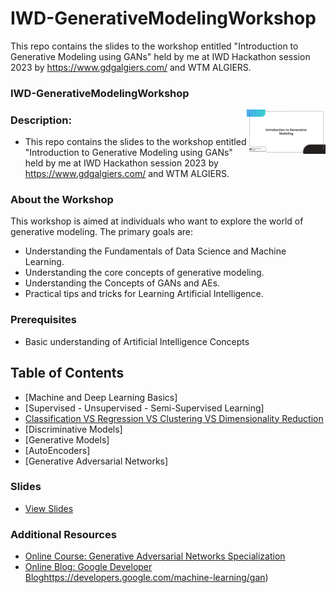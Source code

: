 # IWD-GenerativeModelingWorkshop
This repo contains the slides to the workshop entitled "Introduction to Generative Modeling using GANs" held by me at IWD Hackathon session 2023 by https://www.gdgalgiers.com/ and WTM ALGIERS.
### IWD-GenerativeModelingWorkshop
<img align="right" src="Slides-1.jpg" alt="Alt Text" width="25%" height="25%">

### Description:
- This repo contains the slides to the workshop entitled "Introduction to Generative Modeling using GANs" held by me at IWD Hackathon session 2023 by https://www.gdgalgiers.com/ and WTM ALGIERS.

### About the Workshop
This workshop is aimed at individuals who want to explore the world of generative modeling. The primary goals are:
- Understanding the Fundamentals of Data Science and Machine Learning.
- Understanding the core concepts of generative modeling.
- Understanding the Concepts of GANs and AEs.
- Practical tips and tricks for Learning Artificial Intelligence.

### Prerequisites
- Basic understanding of Artificial Intelligence Concepts

## Table of Contents
- [Machine and Deep Learning Basics]
- [Supervised - Unsupervised - Semi-Supervised Learning]
- [Classification VS Regression VS Clustering VS Dimensionality Reduction](#workshop-materials)
- [Discriminative Models]
- [Generative Models]
- [AutoEncoders]
- [Generative Adversarial Networks]

### Slides
- [View Slides](https://github.com/Hypatchia/IWD-GenerativeModelingWorkshop/blob/main/IWD'23%20Algiers%20Slides.pdf)

### Additional Resources
- [Online Course: Generative Adversarial Networks Specialization](https://www.coursera.org/specializations/generative-adversarial-networks-gans)
- [Online Blog: Google Developer Blog](https://developers.google.com/machine-learning/gan)https://developers.google.com/machine-learning/gan)





